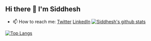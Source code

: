## Hi there 👋 I'm Siddhesh

- 📫 How to reach me: <a href='https://twitter.com/siddhesh_kt'>Twitter</a> <a href='https://www.linkedin.com/in/siddhesh-kothadi-a25362191/'>LinkedIn</a>
[![Siddhesh's github stats](https://github-readme-stats.vercel.app/api?username=siddheshkothadi)](https://github.com/siddheshkothadi/github-readme-stats)

[![Top Langs](https://github-readme-stats.vercel.app/api/top-langs/?username=siddheshkothadi&layout=compact)](https://github.com/siddheshkothadi/github-readme-stats)

<!--
**siddheshkothadi/siddheshkothadi** is a ✨ _special_ ✨ repository because its `README.md` (this file) appears on your GitHub profile.

Here are some ideas to get you started:

- 🔭 I’m currently working on ...
- 🌱 I’m currently learning ...
- 👯 I’m looking to collaborate on ...
- 🤔 I’m looking for help with ...
- 💬 Ask me about ...
- 📫 How to reach me: ...
- 😄 Pronouns: ...
- ⚡ Fun fact: ...
-->
